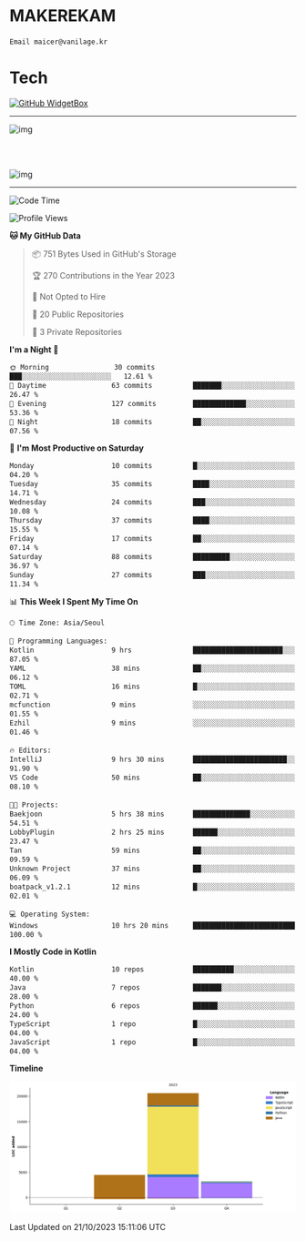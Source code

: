 # MAKEREKAM

`Email maicer@vanilage.kr`

# Tech

[![GitHub WidgetBox](https://github-widgetbox.vercel.app/api/skills?languages=python,js,ts,c,cpp,cs,java,kotlin,bash,md,html,css,xml,yaml,swift,powershell,json,R,SQL&tools=git,npm,gradle,nodejs,vercel,nginx&includeNames=true&theme=darkmode)](https://github.com/Jurredr/github-widgetbox)

---

![img](https://github-readme-stats.vercel.app/api/top-langs/?username=MAKEREKAM&layout=compact&theme=gruvbox)

<br>
<br>

![img](https://github-readme-stats.vercel.app/api/?username=MAKEREKAM&layout=compact&theme=gruvbox)

---

<!--START_SECTION:waka-->
![Code Time](http://img.shields.io/badge/Code%20Time-40%20hrs%2020%20mins-blue)

![Profile Views](http://img.shields.io/badge/Profile%20Views-1-blue)

**🐱 My GitHub Data** 

> 📦 751 Bytes Used in GitHub's Storage 
 > 
> 🏆 270 Contributions in the Year 2023
 > 
> 🚫 Not Opted to Hire
 > 
> 📜 20 Public Repositories 
 > 
> 🔑 3 Private Repositories 
 > 
**I'm a Night 🦉** 

```text
🌞 Morning                30 commits          ███░░░░░░░░░░░░░░░░░░░░░░   12.61 % 
🌆 Daytime                63 commits          ███████░░░░░░░░░░░░░░░░░░   26.47 % 
🌃 Evening                127 commits         █████████████░░░░░░░░░░░░   53.36 % 
🌙 Night                  18 commits          ██░░░░░░░░░░░░░░░░░░░░░░░   07.56 % 
```
📅 **I'm Most Productive on Saturday** 

```text
Monday                   10 commits          █░░░░░░░░░░░░░░░░░░░░░░░░   04.20 % 
Tuesday                  35 commits          ████░░░░░░░░░░░░░░░░░░░░░   14.71 % 
Wednesday                24 commits          ███░░░░░░░░░░░░░░░░░░░░░░   10.08 % 
Thursday                 37 commits          ████░░░░░░░░░░░░░░░░░░░░░   15.55 % 
Friday                   17 commits          ██░░░░░░░░░░░░░░░░░░░░░░░   07.14 % 
Saturday                 88 commits          █████████░░░░░░░░░░░░░░░░   36.97 % 
Sunday                   27 commits          ███░░░░░░░░░░░░░░░░░░░░░░   11.34 % 
```


📊 **This Week I Spent My Time On** 

```text
🕑︎ Time Zone: Asia/Seoul

💬 Programming Languages: 
Kotlin                   9 hrs               ██████████████████████░░░   87.05 % 
YAML                     38 mins             ██░░░░░░░░░░░░░░░░░░░░░░░   06.12 % 
TOML                     16 mins             █░░░░░░░░░░░░░░░░░░░░░░░░   02.71 % 
mcfunction               9 mins              ░░░░░░░░░░░░░░░░░░░░░░░░░   01.55 % 
Ezhil                    9 mins              ░░░░░░░░░░░░░░░░░░░░░░░░░   01.46 % 

🔥 Editors: 
IntelliJ                 9 hrs 30 mins       ███████████████████████░░   91.90 % 
VS Code                  50 mins             ██░░░░░░░░░░░░░░░░░░░░░░░   08.10 % 

🐱‍💻 Projects: 
Baekjoon                 5 hrs 38 mins       ██████████████░░░░░░░░░░░   54.51 % 
LobbyPlugin              2 hrs 25 mins       ██████░░░░░░░░░░░░░░░░░░░   23.47 % 
Tan                      59 mins             ██░░░░░░░░░░░░░░░░░░░░░░░   09.59 % 
Unknown Project          37 mins             ██░░░░░░░░░░░░░░░░░░░░░░░   06.09 % 
boatpack_v1.2.1          12 mins             █░░░░░░░░░░░░░░░░░░░░░░░░   02.01 % 

💻 Operating System: 
Windows                  10 hrs 20 mins      █████████████████████████   100.00 % 
```

**I Mostly Code in Kotlin** 

```text
Kotlin                   10 repos            ██████████░░░░░░░░░░░░░░░   40.00 % 
Java                     7 repos             ███████░░░░░░░░░░░░░░░░░░   28.00 % 
Python                   6 repos             ██████░░░░░░░░░░░░░░░░░░░   24.00 % 
TypeScript               1 repo              █░░░░░░░░░░░░░░░░░░░░░░░░   04.00 % 
JavaScript               1 repo              █░░░░░░░░░░░░░░░░░░░░░░░░   04.00 % 
```



**Timeline**

![Lines of Code chart](https://raw.githubusercontent.com/MAKEREKAM/MAKEREKAM/main/assets/bar_graph.png)


 Last Updated on 21/10/2023 15:11:06 UTC
<!--END_SECTION:waka-->
